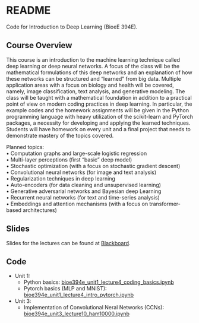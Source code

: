 # README

Code for Introduction to Deep Learning (BioeE 394E).

## Course Overview
This course is an introduction to the machine learning technique called deep learning or deep neural networks. A focus of the class will be the mathematical formulations of this deep networks and an explanation of how these networks can be structured and “learned” from big data. Multiple application areas with a focus on biology and health will be covered, namely, image classification, text analysis, and generative modeling. The class will be taught with a mathematical foundation in addition to a practical point of view on modern coding practices in deep learning. In particular, the example codes and the homework assignments will be given in the Python programming language with heavy utilization of the scikit-learn and PyTorch packages, a necessity for developing and applying the learned techniques. Students will have homework on every unit and a final project that needs to demonstrate mastery of the topics covered.

Planned topics:  
• Computation graphs and large-scale logistic regression  
• Multi-layer perceptions (first “basic” deep model)  
• Stochastic optimization (with a focus on stochastic gradient descent)  
• Convolutional neural networks (for image and text analysis)  
• Regularization techniques in deep learning  
• Auto-encoders (for data cleaning and unsupervised learning)  
• Generative adversarial networks and Bayesian deep Learning  
• Recurrent neural networks (for text and time-series analysis)  
• Embeddings and attention mechanisms (with a focus on transformer-based architectures)

## Slides
Slides for the lectures can be found at [Blackboard](https://blackboard.kaust.edu.sa/ultra/courses/_31400_1/outline).

## Code
* Unit 1:
    * Python basics: [bioe394e_unit1_lecture4_coding_basics.ipynb](https://github.com/rhenaog/bioe394e/blob/main/bioe394e_unit1_lecture4_coding_basics.ipynb)
    * Pytorch basics (MLP and MNIST): [bioe394e_unit1_lecture4_intro_pytorch.ipynb](https://github.com/rhenaog/bioe394e/blob/main/bioe394e_unit1_lecture4_intro_pytorch.ipynb)
* Unit 3:
    * Implementation of Convolutional Neral Networks (CCNs): [bioe394e_unit3_lecture10_ham10000.ipynb](https://github.com/rhenaog/bioe394e/blob/main/bioe394e_unit3_lecture10_ham10000.ipynb)
